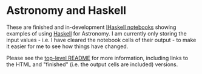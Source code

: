
# Astronomy and Haskell

These are finished and in-development [IHaskell
notebooks](http://gibiansky.github.io/IHaskell/) showing examples of
using [Haskell](https://www.haskell.org/) for Astronomy. I am
currently only storing the input values - i.e. I have cleared the
notebook cells of their output - to make it easier for me to see how
things have changed.

Please see the [top-level
README](https://github.com/DougBurke/astro-haskell/blob/master/README.md)
for more information, including links to the HTML and "finished"
(i.e. the output cells are included) versions.

